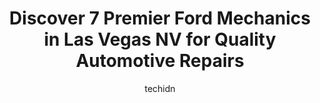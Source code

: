 ---
layout: ampstory
image: https://images.unsplash.com/photo-1629583825021-9fb0d16381ef?ixlib=rb-4.0.3&ixid=MnwxMjA3fDB8MHxwaG90by1wYWdlfHx8fGVufDB8fHx8&auto=format&fit=crop&w=640&h=853&q=80
author: techidn
featured: false
description: If youre in need of trustworthy and skilled Ford Mechanic in Las Vegas NV, USA, youll be pleased to discover the 7 best Ford Mechanic in town. Their expertise and commitment to customer sa
title: Discover 7 Premier Ford Mechanics in Las Vegas NV for Quality Automotive Repairs
cover:
   title: Discover 7 Premier Ford Mechanics in Las Vegas NV for Quality Automotive Repairs
   subtitle: Rickpate
   background: https://images.unsplash.com/photo-1629583825021-9fb0d16381ef?ixlib=rb-4.0.3&ixid=MnwxMjA3fDB8MHxwaG90by1wYWdlfHx8fGVufDB8fHx8&auto=format&fit=crop&w=640&h=853&q=80

pages: 
 - layout: thirds
   top: <h1>#1 Dons D.I. Auto and Truck Service</h1>
   bottom: "<p>Im very impressed with the service I got from Dons. I know a decent amount about cars and have worked on my own so often times when I go to get my car serviced I ca</p>"
   background: https://www.knot35.com/toplist/wp-content/uploads/2023/06/best-ford-mechanic-1-in-las-vegas-nv-1685834742.jpeg
   backgroundblur: true
 - layout: thirds
   top: <h1>#2 USA Auto Services #1</h1>
   bottom: "<p>2695 S Decatur Blvd #100, Las Vegas, NV 89102, United States</p>"
   background: https://www.knot35.com/toplist/wp-content/uploads/2023/06/best-ford-mechanic-2-in-las-vegas-nv-1685834743.jpeg
   cta:
      link: https://www.knot35.com/toplist/discover-7-premier-ford-mechanics-in-las-vegas-nv-for-quality-automotive-repairs/
      text: Discover 7 Premier Ford Mechanics in Las Vegas NV for Quality Automotive Repairs
 - layout: thirds
   top: <h1>#3 Bobs Autodynamics</h1>
   bottom: "<p>3015 S Valley View Blvd #100, Las Vegas, NV 89102, United States</p>"
   background: https://www.knot35.com/toplist/wp-content/uploads/2023/06/best-ford-mechanic-3-in-las-vegas-nv-1685834743.jpeg
   cta:
      link: https://www.knot35.com/toplist/discover-7-premier-ford-mechanics-in-las-vegas-nv-for-quality-automotive-repairs/
      text: Discover 7 Premier Ford Mechanics in Las Vegas NV for Quality Automotive Repairs
 - layout: thirds
   top: <h1>#4 USA Auto Service #3</h1>
   bottom: "<p>3665 S Durango Dr, Las Vegas, NV 89147, United States</p>"
   background: https://images.unsplash.com/photo-1518640467707-6811f4a6ab73?ixlib=rb-4.0.3&ixid=MnwxMjA3fDB8MHxwaG90by1wYWdlfHx8fGVufDB8fHx8&auto=format&fit=crop&w=640&h=853&q=80
   cta:
      link: https://www.knot35.com/toplist/discover-7-premier-ford-mechanics-in-las-vegas-nv-for-quality-automotive-repairs/
      text: Discover 7 Premier Ford Mechanics in Las Vegas NV for Quality Automotive Repairs
 - layout: thirds
   top: <h1>#5 Gaudin Ford Service Center</h1>
   bottom: "<p>6625 W Roy Horn Way, Las Vegas, NV 89118, United States</p>"
   background: https://images.unsplash.com/photo-1496096265110-f83ad7f96608?ixlib=rb-4.0.3&ixid=MnwxMjA3fDB8MHxwaG90by1wYWdlfHx8fGVufDB8fHx8&auto=format&fit=crop&w=640&h=853&q=80
   cta:
      link: https://www.knot35.com/toplist/discover-7-premier-ford-mechanics-in-las-vegas-nv-for-quality-automotive-repairs/
      text: Discover 7 Premier Ford Mechanics in Las Vegas NV for Quality Automotive Repairs
 - layout: thirds
   top: <h1>#6 USA Auto Service #8</h1>
   bottom: "<p>3450 S Maryland Pkwy, Las Vegas, NV 89109, United States</p>"
   background: https://images.unsplash.com/photo-1546497974-b213c9efb599?ixlib=rb-4.0.3&ixid=MnwxMjA3fDB8MHxwaG90by1wYWdlfHx8fGVufDB8fHx8&auto=format&fit=crop&w=640&h=853&q=80
   cta:
      link: https://www.knot35.com/toplist/discover-7-premier-ford-mechanics-in-las-vegas-nv-for-quality-automotive-repairs/
      text: Discover 7 Premier Ford Mechanics in Las Vegas NV for Quality Automotive Repairs
 - layout: thirds
   top: <h1>#7 Friendly Ford Body Shop</h1>
   bottom: "<p>1650 N Decatur Blvd, Las Vegas, NV 89108, United States</p>"
   background: https://images.unsplash.com/photo-1608501821300-4f99e58bba77?ixlib=rb-4.0.3&ixid=MnwxMjA3fDB8MHxwaG90by1wYWdlfHx8fGVufDB8fHx8&auto=format&fit=crop&w=640&h=853&q=80
   cta:
      link: https://www.knot35.com/toplist/discover-7-premier-ford-mechanics-in-las-vegas-nv-for-quality-automotive-repairs/
      text: Discover 7 Premier Ford Mechanics in Las Vegas NV for Quality Automotive Repairs
 - layout: thirds
   middle: Continue reading...
   background: https://images.unsplash.com/photo-1608411404720-c8f0417bcdba?ixlib=rb-4.0.3&ixid=MnwxMjA3fDB8MHxwaG90by1wYWdlfHx8fGVufDB8fHx8&auto=format&fit=crop&w=640&h=853&q=80
   cta:
      link: https://www.knot35.com/toplist/discover-7-premier-ford-mechanics-in-las-vegas-nv-for-quality-automotive-repairs/
      text: Discover 7 Premier Ford Mechanics in Las Vegas NV for Quality Automotive Repairs
      
---